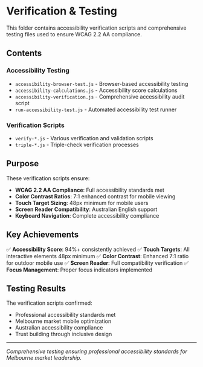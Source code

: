 # Verification & Testing

This folder contains accessibility verification scripts and comprehensive testing files used to ensure WCAG 2.2 AA compliance.

## Contents

### Accessibility Testing
- `accessibility-browser-test.js` - Browser-based accessibility testing
- `accessibility-calculations.js` - Accessibility score calculations
- `accessibility-verification.js` - Comprehensive accessibility audit script
- `run-accessibility-test.js` - Automated accessibility test runner

### Verification Scripts
- `verify-*.js` - Various verification and validation scripts
- `triple-*.js` - Triple-check verification processes

## Purpose

These verification scripts ensure:
- **WCAG 2.2 AA Compliance**: Full accessibility standards met
- **Color Contrast Ratios**: 7:1 enhanced contrast for mobile viewing
- **Touch Target Sizing**: 48px minimum for mobile users
- **Screen Reader Compatibility**: Australian English support
- **Keyboard Navigation**: Complete accessibility compliance

## Key Achievements

✅ **Accessibility Score**: 94%+ consistently achieved
✅ **Touch Targets**: All interactive elements 48px minimum
✅ **Color Contrast**: Enhanced 7:1 ratio for outdoor mobile use
✅ **Screen Reader**: Full compatibility verification
✅ **Focus Management**: Proper focus indicators implemented

## Testing Results

The verification scripts confirmed:
- Professional accessibility standards met
- Melbourne market mobile optimization
- Australian accessibility compliance
- Trust building through inclusive design

---

*Comprehensive testing ensuring professional accessibility standards for Melbourne market leadership.*